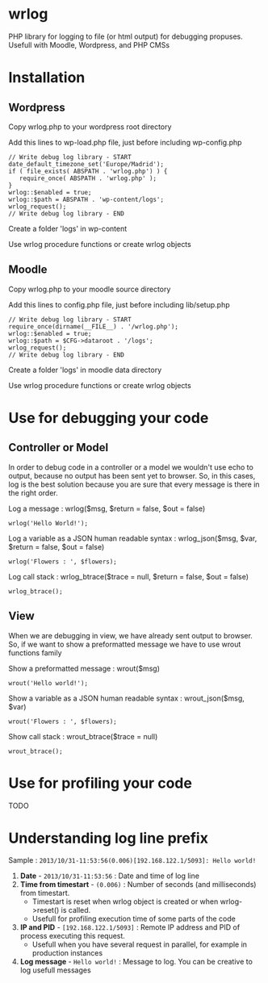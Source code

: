 wrlog
=====

PHP library for logging to file (or html output) for debugging propuses. Usefull with Moodle, Wordpress, and PHP CMSs

Installation
============

Wordpress
---------

Copy wrlog.php to your wordpress root directory

Add this lines to wp-load.php file, just before including wp-config.php

	// Write debug log library - START
    date_default_timezone_set('Europe/Madrid');
    if ( file_exists( ABSPATH . 'wrlog.php') ) {
       require_once( ABSPATH . 'wrlog.php' );
    }
    wrlog::$enabled = true;
    wrlog::$path = ABSPATH . 'wp-content/logs';
    wrlog_request();
    // Write debug log library - END

Create a folder 'logs' in wp-content

Use wrlog procedure functions or create wrlog objects


Moodle
------

Copy wrlog.php to your moodle source directory

Add this lines to config.php file, just before including lib/setup.php

    // Write debug log library - START
	require_once(dirname(__FILE__) . '/wrlog.php');
	wrlog::$enabled = true;
	wrlog::$path = $CFG->dataroot . '/logs';
	wrlog_request();
    // Write debug log library - END

Create a folder 'logs' in moodle data directory

Use wrlog procedure functions or create wrlog objects



Use for debugging your code
===========================

Controller or Model
-------------------

In order to debug code in a controller or a model we wouldn't use echo to output, because no output has been sent yet to browser.
So, in this cases, log is the best solution because you are sure that every message is there in the right order.

Log a message : wrlog($msg, $return = false, $out = false)

	wrlog('Hello World!');

Log a variable as a JSON human readable syntax : wrlog_json($msg, $var, $return = false, $out = false)

    wrlog('Flowers : ', $flowers);

Log call stack : wrlog_btrace($trace = null, $return = false, $out = false)

    wrlog_btrace();

View
----

When we are debugging in view, we have already sent output to browser.
So, if we want to show a preformatted message we have to use wrout functions family

Show a preformatted message : wrout($msg)

	wrout('Hello world!');

Show a variable as a JSON human readable syntax : wrout_json($msg, $var)

    wrout('Flowers : ', $flowers);

Show call stack : wrout_btrace($trace = null)

    wrout_btrace();



Use for profiling your code
===========================

TODO


Understanding log line prefix
=============================

Sample : `2013/10/31-11:53:56(0.006)[192.168.122.1/5093]: Hello world!`

1.  **Date** - `2013/10/31-11:53:56` : Date and time of log line
2.  **Time from timestart** - `(0.006)` : Number of seconds (and milliseconds) from timestart.
	* Timestart is reset when wrlog object is created or when wrlog->reset() is called.
    * Usefull for profiling execution time of some parts of the code
3.  **IP and PID** - `[192.168.122.1/5093]` : Remote IP address and PID of process executing this request.
    * Usefull when you have several request in parallel, for example in production instances
4.  **Log message** - `Hello world!` : Message to log. You can be creative to log usefull messages
